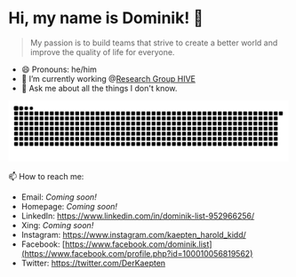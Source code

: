 # Hi, my name is Dominik! 👋

> My passion is to build teams that strive to create a better world and improve the quality of life for everyone.

- 😄 Pronouns: he/him
- 🔭 I’m currently working @[Research Group HIVE](https://hive.fh-hagenberg.at/)
- 💬 Ask me about all the things I don't know.

<picture>
  <source media="(prefers-color-scheme: dark)" srcset="[https://raw.githubusercontent.com/listdo/listdo/output/github-snake-dark.svg">
  <source media="(prefers-color-scheme: light)" srcset="https://raw.githubusercontent.com/listdo/listdo/output/github-snake.svg">
  <img alt="Github contribution grid" src="https://raw.githubusercontent.com/listdo/listdo/output/github-snake.svg">
</picture>

📫 How to reach me: </br>
- Email: *Coming soon!* </br>
- Homepage: *Coming soon!* </br>
- LinkedIn: https://www.linkedin.com/in/dominik-list-952966256/ </br>
- Xing: *Coming soon!* </br>
- Instagram: https://www.instagram.com/kaepten_harold_kidd/ </br>
- Facebook: [https://www.facebook.com/dominik.list](https://www.facebook.com/profile.php?id=100010056819562) </br>
- Twitter: https://twitter.com/DerKaepten </br>
